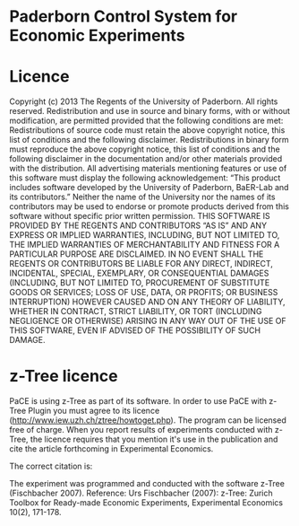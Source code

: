 Paderborn Control System for Economic Experiments
====


Licence
===
Copyright (c) 2013
The Regents of the University of Paderborn. All rights reserved.
Redistribution and use in source and binary forms, with or without modification, are permitted provided that the following conditions are met:
Redistributions of source code must retain the above copyright notice, this list of conditions and the following disclaimer.
Redistributions in binary form must reproduce the above copyright notice, this list of conditions and the following disclaimer in the documentation and/or other materials provided with the distribution.
All advertising materials mentioning features or use of this software must display the following acknowledgement: “This product includes software developed by the University of Paderborn, BaER-Lab and its contributors.”
Neither the name of the University nor the names of its contributors may be used to endorse or promote products derived from this software without specific prior written permission.
THIS SOFTWARE IS PROVIDED BY THE REGENTS AND CONTRIBUTORS “AS IS” AND ANY EXPRESS OR IMPLIED WARRANTIES, INCLUDING, BUT NOT LIMITED TO, THE IMPLIED WARRANTIES OF MERCHANTABILITY AND FITNESS FOR A PARTICULAR PURPOSE ARE DISCLAIMED. IN NO EVENT SHALL THE REGENTS OR CONTRIBUTORS BE LIABLE FOR ANY DIRECT, INDIRECT, INCIDENTAL, SPECIAL, EXEMPLARY, OR CONSEQUENTIAL DAMAGES (INCLUDING, BUT NOT LIMITED TO, PROCUREMENT OF SUBSTITUTE GOODS OR SERVICES; LOSS OF USE, DATA, OR PROFITS; OR BUSINESS INTERRUPTION) HOWEVER CAUSED AND ON ANY THEORY OF LIABILITY, WHETHER IN CONTRACT, STRICT LIABILITY, OR TORT (INCLUDING NEGLIGENCE OR OTHERWISE) ARISING IN ANY WAY OUT OF THE USE OF THIS SOFTWARE, EVEN IF ADVISED OF THE POSSIBILITY OF SUCH DAMAGE.


z-Tree licence
===
PaCE is using z-Tree as part of its software. In order to use PaCE with z-Tree Plugin you must agree to its licence (http://www.iew.uzh.ch/ztree/howtoget.php). The program can be licensed free of charge. When you report results of experiments conducted with z-Tree, the licence requires that you mention it's use in the publication and cite the article forthcoming in Experimental Economics.

The correct citation is:

The experiment was programmed and conducted with the software z-Tree (Fischbacher 2007). 
Reference: Urs Fischbacher (2007): z-Tree: Zurich Toolbox for Ready-made Economic Experiments, Experimental Economics 10(2), 171-178.
